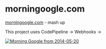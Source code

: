 morningoogle.com
================

[morningoogle.com](http://morningoogle.com "MorninGoogle") - mash up

This project uses CodePipeline -> Webhooks ->

[![Morning Google from 2014-05-20](http://img.youtube.com/vi/BeutJydMRKE/0.jpg)](http://www.youtube.com/watch?v=BeutJydMRKE)
